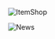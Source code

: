 
![ItemShop](https://fortool.fr/cm/assets/shop/en.png)



![News](https://api.peely.de//cdn//current//brnews_en.gif)
